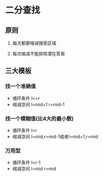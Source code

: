 # 二分查找

## 原则

1. 每次都要缩减搜索区域

2. 每次缩减不能排除潜在答案

## 三大模板

### 找一个准确值
- 循环条件 l<=r
- 缩减空间 l=mid+1 r=mid-1

### 找一个模糊值(比4大的最小数)
- 循环条件 l<r
- 缩减空间 l=mid,r=mid-1或者l=mid+1,r=mid

### 万用型
- 循环条件 l<r-1
- 缩减空间 l=mid r=mid

